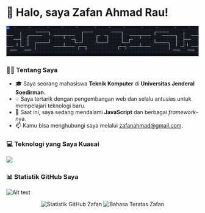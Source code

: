 # 👋 Halo, saya Zafan Ahmad Rau!

<p align="center">
  <img src="https://github.com/zfanar/zfanar/blob/output/pacman-contribution-graph-dark.svg" />
</p>

### 👨‍💻 Tentang Saya

- 🎓 Saya seorang mahasiswa **Teknik Komputer** di **Universitas Jenderal Soedirman**.
- 💡 Saya tertarik dengan pengembangan web dan selalu antusias untuk mempelajari teknologi baru.
- 🌱 Saat ini, saya sedang mendalami **JavaScript** dan berbagai *framework*-nya.
- 📫 Kamu bisa menghubungi saya melalui [zafanahmad@gmail.com](mailto:zafanahmad@gmail.com).

### 💻 Teknologi yang Saya Kuasai

<p align="left">
  <a href="https://skillicons.dev">
    <img src="https://skillicons.dev/icons?i=js,html,css,git,github" />
  </a>
</p>

### 📊 Statistik GitHub Saya

![Alt text](https://spotify-recently-played-readme.vercel.app/api?user=31cwrlkxo3cfr5237rn4cb7vkeaa)

<p align="center">
  <img src="https://github-readme-stats.vercel.app/api?username=ZafanAhmadRau&show_icons=true&theme=dracula" alt="Statistik GitHub Zafan" />
  <img src="https://github-readme-stats.vercel.app/api/top-langs/?username=ZafanAhmadRau&layout=compact&theme=dracula" alt="Bahasa Teratas Zafan" />
</p>


